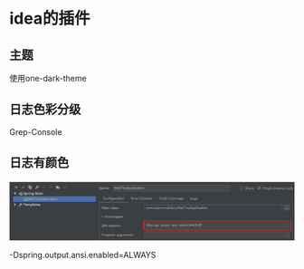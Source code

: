 # idea的插件

## 主题

使用one-dark-theme

## 日志色彩分级

Grep-Console

## 日志有颜色

![image-20210825164657028](image-20210825164657028.png)

-Dspring.output.ansi.enabled=ALWAYS

